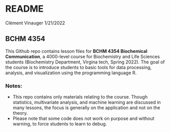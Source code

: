 README
================
Clément Vinauger
1/21/2022

## BCHM 4354

This Github repo contains lesson files for **BCHM 4354 Biochemical
Communication**, a 4000-level course for Biochemistry and Life Sciences
students (Biochemistry Department, Virgina tech, Spring 2022). The goal
of the course is to introduce students to basic tools for data
processing, analysis, and visualization using the programming language
R.

### Notes:

-   This repo contains only materials relating to the course. Though
    statistics, multivariate analysis, and machine learning are
    discussed in many lessons, the focus is generally on the application
    and not on the theory.
-   Please note that some code does not work on purpose and without
    warning, to force students to learn to debug.
